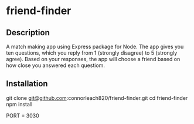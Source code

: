 # friend-finder

## Description

A match making app using Express package for Node.  The app gives you ten questions, which you reply from 1 (strongly disagree) to 5 (strongly agree). Based on your responses, the app will choose a friend based on how close you answered each questiom.

## Installation
git clone git@github.com:connorleach820/friend-finder.git 
cd friend-finder
npm install

PORT = 3030